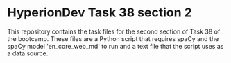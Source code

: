 # HyperionDev Task 38 section 2 #

This repository contains the task files for the second
section of Task 38 of the bootcamp. These files are a
Python script that requires spaCy and the spaCy model
'en_core_web_md' to run and a text file that the
script uses as a data source.